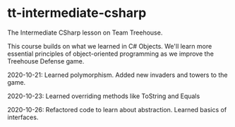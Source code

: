 # tt-intermediate-csharp
The Intermediate CSharp lesson on Team Treehouse.

This course builds on what we learned in C# Objects. We'll learn more essential principles of object-oriented programming
as we improve the Treehouse Defense game.

2020-10-21: Learned polymorphism. Added new invaders and towers to the game.

2020-10-23: Learned overriding methods like ToString and Equals

2020-10-26: Refactored code to learn about abstraction. Learned basics of interfaces.